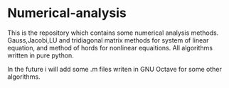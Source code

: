 # Numerical-analysis

  This is the repository which contains some numerical analysis methods. 
Gauss,Jacobi,LU and tridiagonal matrix  methods for  system of linear equation, and method of hords for nonlinear equaitions.
All algorithms written in pure python.

In the future i will add some .m files writen in GNU Octave for some other algorithms.
